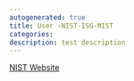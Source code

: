 ```yaml
---
autogenerated: true
title: User ›NIST-ISG-MIST
categories: 
description: test description
---
```


[NIST Website](https://isg.nist.gov/deepzoomweb/resources/csmet/pages/image_stitching/image_stitching.html)
